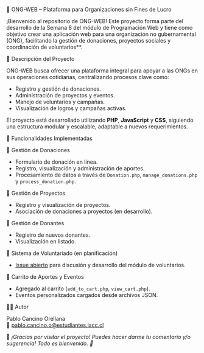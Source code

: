 🌱 ONG-WEB – Plataforma para Organizaciones sin Fines de Lucro

¡Bienvenido al repositorio de ONG-WEB! Este proyecto forma parte del desarrollo de la Semana 8 del módulo de Programación Web y tiene como objetivo crear una aplicación web para una organización no gubernamental (ONG), facilitando la gestión de donaciones, proyectos sociales y coordinación de voluntarios**.

🧩 Descripción del Proyecto

ONG-WEB busca ofrecer una plataforma integral para apoyar a las ONGs en sus operaciones cotidianas, centralizando procesos clave como:

- Registro y gestión de donaciones.
- Administración de proyectos y eventos.
- Manejo de voluntarios y campañas.
- Visualización de logros y campañas activas.

El proyecto está desarrollado utilizando **PHP**, **JavaScript** y **CSS**, siguiendo una estructura modular y escalable, adaptable a nuevos requerimientos.

🚀 Funcionalidades Implementadas

🔹 Gestión de Donaciones

- Formulario de donación en línea.
- Registro, visualización y administración de aportes.
- Procesamiento de datos a través de `Donation.php`, `manage_donations.php` y `process_donation.php`.

🔹 Gestión de Proyectos

- Registro y visualización de proyectos.
- Asociación de donaciones a proyectos (en desarrollo).

🔹 Gestión de Donantes

- Registro de nuevos donantes.
- Visualización en listado.

🔹 Sistema de Voluntariado (en planificación)

- [Issue abierto](https://github.com/pablinhodeuS/ONG-WEB/issues) para discusión y desarrollo del módulo de voluntarios.

🔹 Carrito de Aportes y Eventos

- Agregado al carrito (`add_to_cart.php`, `view_cart.php`).
- Eventos personalizados cargados desde archivos JSON.


🧑‍💻 Autor

Pablo Cancino Orellana  
📧 pablo.cancino.o@estudiantes.iacc.cl

💬 *¡Gracias por visitar el proyecto! Puedes hacer darme tu comentario y/o sugerencia! Todo es bienvenido. 🚀*

